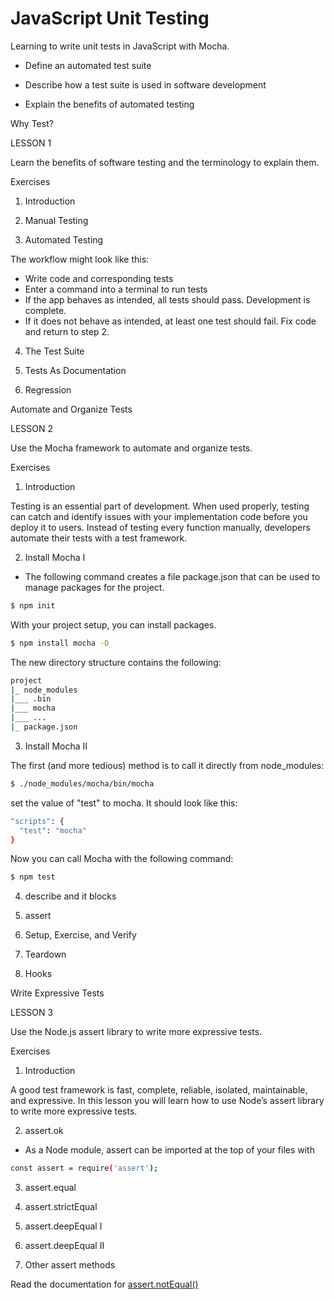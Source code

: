 # JavaScript Unit Testing
Learning to write unit tests in JavaScript with Mocha.

- Define an automated test suite

- Describe how a test suite is used in software development

- Explain the benefits of automated testing


Why Test?

LESSON 1

Learn the benefits of software testing and the terminology to explain them.

Exercises

1. Introduction

2. Manual Testing

3. Automated Testing

The workflow might look like this:

- Write code and corresponding tests
- Enter a command into a terminal to run tests
- If the app behaves as intended, all tests should pass. Development is complete.
- If it does not behave as intended, at least one test should fail. Fix code and return to step 2.

4. The Test Suite

5. Tests As Documentation

6. Regression

Automate and Organize Tests

LESSON 2

Use the Mocha framework to automate and organize tests.

Exercises

1. Introduction

Testing is an essential part of development. When used properly, testing can catch and identify issues with your implementation code before you deploy it to users. Instead of testing every function manually, developers automate their tests with a test framework.

2. Install Mocha I

- The following command creates a file package.json that can be used to manage packages for the project.

```sh
$ npm init
```

With your project setup, you can install packages.

```sh
$ npm install mocha -D
```

The new directory structure contains the following:

```sh
project
|_ node_modules
|___ .bin
|___ mocha
|___ ...
|_ package.json
```


3. Install Mocha II

The first (and more tedious) method is to call it directly from node_modules:

```sh
$ ./node_modules/mocha/bin/mocha
```

set the value of "test" to mocha. It should look like this:

```sh
"scripts": {
  "test": "mocha"
}
```
Now you can call Mocha with the following command:

```sh
$ npm test
```
4. describe and it blocks

5. assert

6. Setup, Exercise, and Verify

7. Teardown

8. Hooks


Write Expressive Tests

LESSON 3

Use the Node.js assert library to write more expressive tests.

Exercises

1. Introduction

A good test framework is fast, complete, reliable, isolated, maintainable, and expressive. In this lesson you will learn how to use Node’s assert library to write more expressive tests.

2. assert.ok

- As a Node module, assert can be imported at the top of your files with

```sh
const assert = require('assert');
```

3. assert.equal

4. assert.strictEqual

5. assert.deepEqual I

6. assert.deepEqual II

7. Other assert methods

Read the documentation for [assert.notEqual()](https://nodejs.org/api/assert.html#assert_assert_notequal_actual_expected_message)